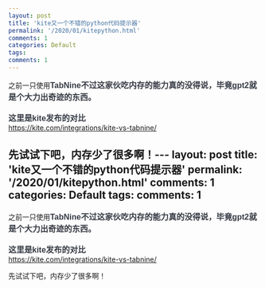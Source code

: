 ```yaml
---
layout: post
title: 'kite又一个不错的python代码提示器'
permalink: '/2020/01/kitepython.html'
comments: 1
categories: Default
tags: 
comments: 1
---
```

之前一只使用<span style='background-color: white; color: #363b44; font-family: "Neue Frutiger W01", sans-serif; font-size: 16px; font-weight: 600; text-align: center;'>TabNine不过这家伙吃内存的能力真的没得说，毕竟gpt2就是个大力出奇迹的东西。</span>  
<span style='background-color: white; color: #363b44; font-family: "Neue Frutiger W01", sans-serif; font-size: 16px; font-weight: 600; text-align: center;'>  
</span><span style='background-color: white; color: #363b44; font-family: "Neue Frutiger W01", sans-serif; font-size: 16px; font-weight: 600; text-align: center;'>这里是kite发布的对比</span>  
<https://kite.com/integrations/kite-vs-tabnine/>  
  
先试试下吧，内存少了很多啊！---
layout: post
title: 'kite又一个不错的python代码提示器'
permalink: '/2020/01/kitepython.html'
comments: 1
categories: Default
tags: 
comments: 1
---
之前一只使用<span style='background-color: white; color: #363b44; font-family: "Neue Frutiger W01", sans-serif; font-size: 16px; font-weight: 600; text-align: center;'>TabNine不过这家伙吃内存的能力真的没得说，毕竟gpt2就是个大力出奇迹的东西。</span>  
<span style='background-color: white; color: #363b44; font-family: "Neue Frutiger W01", sans-serif; font-size: 16px; font-weight: 600; text-align: center;'>  
</span><span style='background-color: white; color: #363b44; font-family: "Neue Frutiger W01", sans-serif; font-size: 16px; font-weight: 600; text-align: center;'>这里是kite发布的对比</span>  
<https://kite.com/integrations/kite-vs-tabnine/>  
  
先试试下吧，内存少了很多啊！